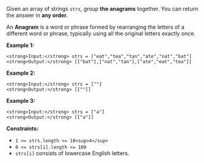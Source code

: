 Given an array of strings `strs`, group **the anagrams** together. You can return the answer in **any order**.

An **Anagram** is a word or phrase formed by rearranging the letters of a different word or phrase, typically using all the original letters exactly once.

**Example 1:**

```
<strong>Input:</strong> strs = ["eat","tea","tan","ate","nat","bat"]
<strong>Output:</strong> [["bat"],["nat","tan"],["ate","eat","tea"]]
```

**Example 2:**

```
<strong>Input:</strong> strs = [""]
<strong>Output:</strong> [[""]]
```

**Example 3:**

```
<strong>Input:</strong> strs = ["a"]
<strong>Output:</strong> [["a"]]
```

**Constraints:**

- `1 <= strs.length <= 10<sup>4</sup>`
- `0 <= strs[i].length <= 100`
- `strs[i]` consists of lowercase English letters.
